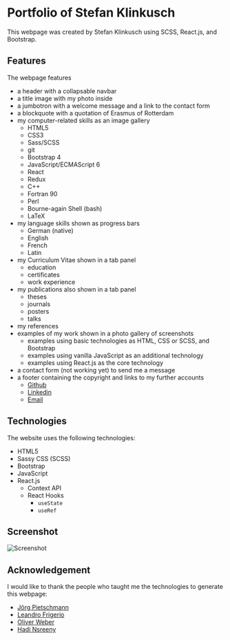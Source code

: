 # Portfolio of Stefan Klinkusch

This webpage was created by Stefan Klinkusch using SCSS, React.js, and Bootstrap.

## Features

The webpage features

- a header with a collapsable navbar
- a title image with my photo inside
- a jumbotron with a welcome message and a link to the contact form
- a blockquote with a quotation of Erasmus of Rotterdam
- my computer-related skills as an image gallery
  - HTML5
  - CSS3
  - Sass/SCSS
  - git
  - Bootstrap 4
  - JavaScript/ECMAScript 6
  - React
  - Redux
  - C++
  - Fortran 90
  - Perl
  - Bourne-again Shell (bash)
  - LaTeX
- my language skills shown as progress bars
  - German (native)
  - English
  - French
  - Latin
- my Curriculum Vitae shown in a tab panel
  - education
  - certificates
  - work experience
- my publications also shown in a tab panel
  - theses
  - journals
  - posters
  - talks
- my references
- examples of my work shown in a photo gallery of screenshots
  - examples using basic technologies as HTML, CSS or SCSS, and Bootstrap
  - examples using vanilla JavaScript as an additional technology
  - examples using React.js as the core technology
- a contact form (not working yet) to send me a message
- a footer containing the copyright and links to my further accounts
  - [Github](https://github.com/sklinkusch)
  - [Linkedin](https://www.linkedin.com/in/stefan-klinkusch-b0595216a)
  - [Email](mailto:stefan.klinkusch@googlemail.com)

## Technologies

The website uses the following technologies:

- HTML5
- Sassy CSS (SCSS)
- Bootstrap
- JavaScript
- React.js
  - Context API
  - React Hooks
    - `useState`
    - `useRef`

## Screenshot

![Screenshot](./Screenshot.png)

## Acknowledgement

I would like to thank the people who taught me the technologies to generate this webpage:

- [Jörg Pietschmann](http://www.pit-media.de/)
- [Leandro Frigerio](https://github.com/LeandroDCI)
- [Oliver Weber](https://github.com/oliverwebr)
- [Hadi Nsreeny](https://github.com/hnsreeny)
